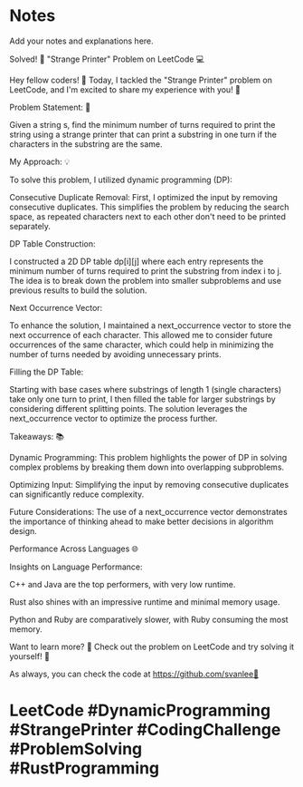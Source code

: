 # Notes

Add your notes and explanations here.

Solved! 🎉 "Strange Printer" Problem on LeetCode 💻

Hey fellow coders! 👋 Today, I tackled the "Strange Printer" problem on LeetCode, and I'm excited to share my experience with you! 🤩

Problem Statement: 📝

Given a string s, find the minimum number of turns required to print the string using a strange printer that can print a substring in one turn if the characters in the substring are the same.

My Approach: 💡

To solve this problem, I utilized dynamic programming (DP):

Consecutive Duplicate Removal: First, I optimized the input by removing consecutive duplicates. This simplifies the problem by reducing the search space, as repeated characters next to each other don't need to be printed separately.

DP Table Construction:

I constructed a 2D DP table dp[i][j] where each entry represents the minimum number of turns required to print the substring from index i to j. The idea is to break down the problem into smaller subproblems and use previous results to build the solution.

Next Occurrence Vector:

To enhance the solution, I maintained a next_occurrence vector to store the next occurrence of each character. This allowed me to consider future occurrences of the same character, which could help in minimizing the number of turns needed by avoiding unnecessary prints.

Filling the DP Table:

Starting with base cases where substrings of length 1 (single characters) take only one turn to print, I then filled the table for larger substrings by considering different splitting points. The solution leverages the next_occurrence vector to optimize the process further.

Takeaways: 📚

Dynamic Programming: This problem highlights the power of DP in solving complex problems by breaking them down into overlapping subproblems.

Optimizing Input: Simplifying the input by removing consecutive duplicates can significantly reduce complexity.

Future Considerations: The use of a next_occurrence vector demonstrates the importance of thinking ahead to make better decisions in algorithm design.

Performance Across Languages 🌐

Insights on Language Performance:

C++ and Java are the top performers, with very low runtime.

Rust also shines with an impressive runtime and minimal memory usage.

Python and Ruby are comparatively slower, with Ruby consuming the most memory.

Want to learn more? 🤔 Check out the problem on LeetCode and try solving it yourself! 💪

As always, you can check the code at <https://github.com/svanlee🚀>

# LeetCode #DynamicProgramming #StrangePrinter #CodingChallenge #ProblemSolving #RustProgramming
